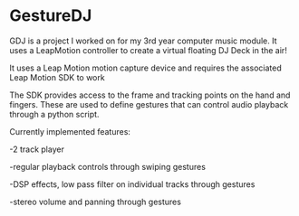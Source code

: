# GestureDJ
GDJ is a project I worked on for my 3rd year computer music module. It uses a LeapMotion controller to create a virtual floating DJ Deck in the air!

It uses a Leap Motion motion capture device and requires the associated Leap Motion SDK to work

The SDK provides access to the frame and tracking points on the hand and fingers. 
These are used to define gestures that can control audio playback through a python script.

Currently implemented features:

-2 track player

-regular playback controls through swiping gestures

-DSP effects, low pass filter on individual tracks through gestures

-stereo volume and panning through gestures
